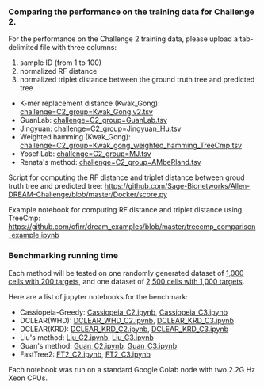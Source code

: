 ### Comparing the performance on the training data for Challenge 2.
For the performance on the Challenge 2 training data,  please upload a tab-delimited file with three columns: 
1. sample ID (from 1 to 100)
2. normalized RF distance
3. normalized triplet distance between the ground truth tree and predicted tree 

* K-mer replacement distance (Kwak_Gong): [challenge=C2_group=Kwak_Gong.v2.tsv](challenge=C2_group=Kwak_Gong.v2.tsv)
* GuanLab: [challenge=C2_group=GuanLab.tsv](challenge=C2_group=GuanLab.tsv)
* Jingyuan: [challenge=C2_group=Jingyuan_Hu.tsv](challenge=C2_group=Jingyuan_Hu.tsv)
* Weighted hamming (Kwak_Gong): [challenge=C2_group=Kwak_gong_weighted_hamming_TreeCmp.tsv](challenge=C2_group=Kwak_gong_weighted_hamming_TreeCmp.tsv)
* Yosef Lab: [challenge=C2_group=MJ.tsv](challenge=C2_group=MJ.tsv)
* Renata's method: [challenge=C2_group=AMbeRland.tsv](challenge=C2_group=AMbeRland.tsv)

Script for computing the RF distance and triplet distance between groud truth tree and predicted tree: 
https://github.com/Sage-Bionetworks/Allen-DREAM-Challenge/blob/master/Docker/score.py

Example notebook for computing RF distance and triplet distance using TreeCmp: https://github.com/ofirr/dream_examples/blob/master/treecmp_comparison_example.ipynb

### Benchmarking running time 
Each method will be tested on one randomly generated dataset of [1,000 cells with 200 targets](https://s3.msi.umn.edu/gongx030/rlib/C2_C3_training_data_performance/C2_test.tsv), and one dataset of [2,500 cells with 1,000 targets](https://s3.msi.umn.edu/gongx030/rlib/C2_C3_training_data_performance/C3_test.tsv). 

Here are a list of jupyter notebooks for the benchmark:
* Cassiopeia-Greedy: [Cassiopeia_C2.ipynb](Cassiopeia_C2.ipynb), [Cassiopeia_C3.ipynb](Cassiopeia_C3.ipynb)
* DCLEAR(WHD): [DCLEAR_WHD_C2.ipynb](DCLEAR_WHD_C2.ipynb), [DCLEAR_KRD_C3.ipynb](DCLEAR_WHD_C3.ipynb)
* DCLEAR(KRD): [DCLEAR_KRD_C2.ipynb](DCLEAR_KRD_C2.ipynb), [DCLEAR_KRD_C3.ipynb](DCLEAR_WHD_C3.ipynb)
* Liu's method: [Liu_C2.ipynb](Liu_C2.ipynb), [Liu_C3.ipynb](Liu_C3.ipynb)
* Guan's method: [Guan_C2.ipynb](Guan_C2.ipynb), [Guan_C3.ipynb](Guan_C3.ipynb)
* FastTree2: [FT2_C2.ipynb](FT2_C2.ipynb), [FT2_C3.ipynb](FT2_C3.ipynb)

Each notebook was run on a standard Google Colab node with two 2.2G Hz Xeon CPUs. 
